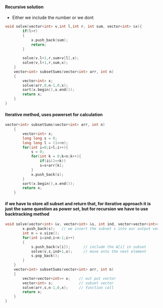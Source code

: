 #### Recursive solution
- Either we include the number or we dont
```cpp
void solve(vector<int> v,int l,int r, int sum, vector<int> &x){
        if(l>r)
        {
            x.push_back(sum);
            return;
        }
        
        solve(v,l+1,r,sum+v[l],x);
        solve(v,l+1,r,sum,x);
    }
    vector<int> subsetSums(vector<int> arr, int n)
    {
        vector<int> x;
        solve(arr,0,n-1,0,x);
        sort(x.begin(),x.end());
        return x;
    }
}
```

#### Iterative method, uses powerset for calculation
```cpp
vector<int> subsetSums(vector<int> arr, int n)
    {
        vector<int> x;
        long long s = 0;
        long long l = (1<<n);
        for(int i=0;i<l;i++){
            s = 0;
            for(int k = 0;k<n;k++){
                if(i&(1<<k))
                s=s+arr[k];
            }
            x.push_back(s);
        }
        sort(x.begin(),x.end());
        return x;
    }
```

#### if we have to store all subset and return that, for iterative approach it is just the same question as power set, but for recursion we have to use backtracking method
```cpp
void solve(vector<int> &v, vector<int> &s, int ind, vector<vector<int>> &x){
        x.push_back(s);   // we insert the subset s into our output vector x
        int n = v.size();
        for(int i=ind;i<n-1;i++)
        {
            s.push_back(v[i]);      // include the A[i] in subset
            solve(v,s,ind+1,x);     // move onto the next element
            s.pop_back();           
        }
    }
    vector<int> subsetSums(vector<int> arr, int n)
    {
        vector<vector<int>> x;    // out put vector
        vector<int> s;            // subset vector
        solve(arr,s,n-1,0,x);     // function call
        return x;
    }
}
```
